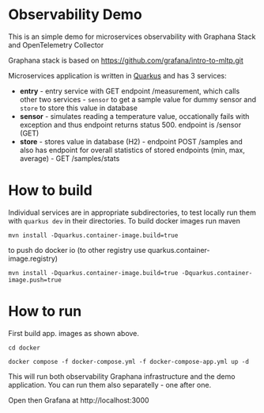 # Observability Demo

This is an simple demo for microservices observability with Graphana Stack and OpenTelemetry Collector

Graphana stack is based on  https://github.com/grafana/intro-to-mltp.git

Microservices application is written in [Quarkus](https://quarkus.io) and has 3 services:
- **entry** - entry service with GET endpoint /measurement, which calls other two services - `sensor` to get a sample value for dummy sensor and `store` to store this value in database
- **sensor** - simulates reading a temperature value, occationally fails with exception and thus endpoint returns status 500. endpoint is /sensor (GET)
- **store** - stores value in database (H2) - endpoint POST /samples and also has endpoint for overall statistics of stored endpoints (min, max, average) - GET /samples/stats


# How to build
Individual services are in appropriate subdirectories, to test locally run them with `quarkus dev` in their directories. 
To build docker images run maven

```
mvn install -Dquarkus.container-image.build=true

```

to push do docker io (to other registry use quarkus.container-image.registry)
```
mvn install -Dquarkus.container-image.build=true -Dquarkus.container-image.push=true
```

# How to run

First build app. images as shown above.

```
cd docker 

docker compose -f docker-compose.yml -f docker-compose-app.yml up -d
```

This will run both observability Graphana infrastructure and the demo application. You can run them also separatelly - one after one.

Open then Grafana at http://localhost:3000
  